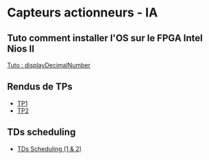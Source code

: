 # Capteurs actionneurs - IA

## Tuto comment installer l'OS sur le FPGA Intel Nios II

[Tuto : displayDecimalNumber](Tuto/Tuto.md)

## Rendus de TPs

- [TP1](Rendu/TP1/TP1.md)
- [TP2](Rendu/TP2/TP2.md)

## TDs scheduling

- [TDs Scheduling (1 & 2)](./TPs_scheduling/tps_scheduling.md)
